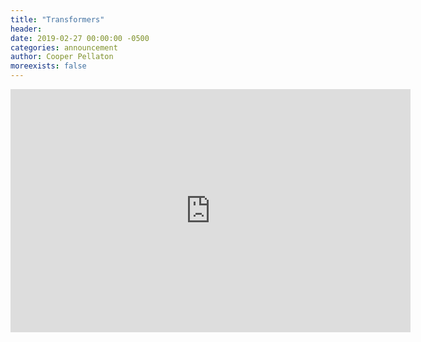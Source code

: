 ```yaml
---
title: "Transformers"
header:
date: 2019-02-27 00:00:00 -0500
categories: announcement
author: Cooper Pellaton
moreexists: false
---
```

<!--embedded slides should have width="640" height="389" -->
<iframe src="https://docs.google.com/presentation/d/e/2PACX-1vRot19HO5Z-ItAWT5kx7Bs8WM8tIn5tGgefNC5KCwj19FnbFYo_vVgr0RMks67B2qTUiEO8O16mFh56/embed?start=false&loop=false&delayms=3000" frameborder="0" width="640" height="389" allowfullscreen="true" mozallowfullscreen="true" webkitallowfullscreen="true"></iframe>
